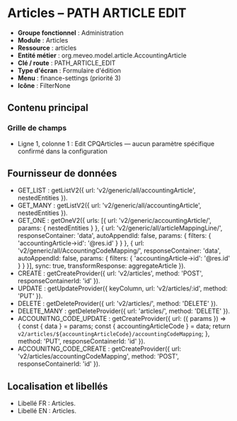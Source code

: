 # Articles – PATH ARTICLE EDIT

- **Groupe fonctionnel** : Administration
- **Module** : Articles
- **Ressource** : articles
- **Entité métier** : org.meveo.model.article.AccountingArticle
- **Clé / route** : PATH_ARTICLE_EDIT
- **Type d'écran** : Formulaire d'édition
- **Menu** : finance-settings (priorité 3)
- **Icône** : FilterNone

## Contenu principal
### Grille de champs
- Ligne 1, colonne 1 : Edit CPQArticles — aucun paramètre spécifique confirmé dans la configuration

## Fournisseur de données
- GET_LIST : getListV2({
  url: 'v2/generic/all/accountingArticle',
  nestedEntities
}).
- GET_MANY : getListV2({
  url: 'v2/generic/all/accountingArticle',
  nestedEntities
}).
- GET_ONE : getOneV2({
  urls: [{
    url: 'v2/generic/accountingArticle/',
    params: {
      nestedEntities
    }
  }, {
    url: 'v2/generic/all/articleMappingLine/',
    responseContainer: 'data',
    autoAppendId: false,
    params: {
      filters: {
        'accountingArticle->id': '@res.id'
      }
    }
  }, {
    url: 'v2/generic/all/AccountingCodeMapping/',
    responseContainer: 'data',
    autoAppendId: false,
    params: {
      filters: {
        'accountingArticle->id': '@res.id'
      }
    }
  }],
  sync: true,
  transformResponse: aggregateArticle
}).
- CREATE : getCreateProvider({
  url: 'v2/articles',
  method: 'POST',
  responseContainerId: 'id'
}).
- UPDATE : getUpdateProvider({
  keyColumn,
  url: 'v2/articles/:id',
  method: 'PUT'
}).
- DELETE : getDeleteProvider({
  url: 'v2/articles/',
  method: 'DELETE'
}).
- DELETE_MANY : getDeleteProvider({
  url: 'articles/',
  method: 'DELETE'
}).
- ACCOUNITNG_CODE_UPDATE : getCreateProvider({
  url: ({
    params
  }) => {
    const {
      data
    } = params;
    const {
      accountingArticleCode
    } = data;
    return `v2/articles/${accountingArticleCode}/accountingCodeMapping`;
  },
  method: 'PUT',
  responseContainerId: 'id'
}).
- ACCOUNITNG_CODE_CREATE : getCreateProvider({
  url: 'v2/articles/accountingCodeMapping',
  method: 'POST',
  responseContainerId: 'id'
}).

## Localisation et libellés
- Libellé FR : Articles.
- Libellé EN : Articles.